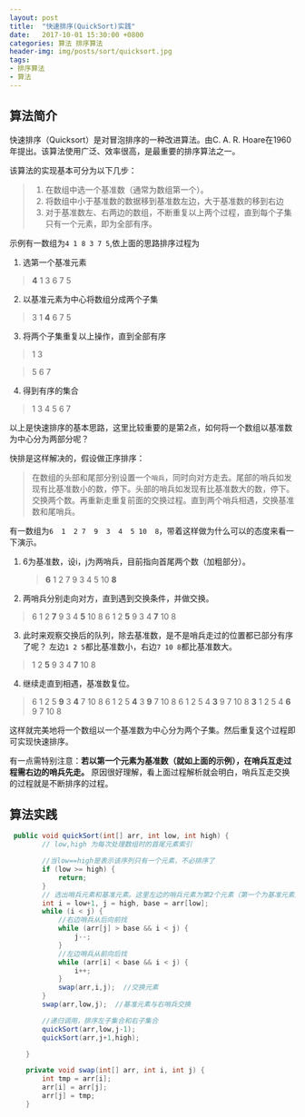 ```yaml
---
layout: post
title:  "快速排序(QuickSort)实践"
date:   2017-10-01 15:30:00 +0800
categories: 算法 排序算法
header-img: img/posts/sort/quicksort.jpg
tags:
- 排序算法
- 算法
---
```


## 算法简介

快速排序（Quicksort）是对冒泡排序的一种改进算法。由C. A. R. Hoare在1960年提出。该算法使用广泛、效率很高，是最重要的排序算法之一。

该算法的实现基本可分为以下几步：

> 1. 在数组中选一个基准数（通常为数组第一个）。
> 2. 将数组中小于基准数的数据移到基准数左边，大于基准数的移到右边
> 3. 对于基准数左、右两边的数组，不断重复以上两个过程，直到每个子集只有一个元素，即为全部有序。

示例有一数组为`4 1 8 3 7 5`,依上面的思路排序过程为

1. 选第一个基准元素
  >  **4** 1 3 6 7 5
 
2. 以基准元素为中心将数组分成两个子集
 > 3 1 **4** 6 7 5
 
3.  将两个子集重复以上操作，直到全部有序
  > 1 3
  
  > 5 6 7
 
4.  得到有序的集合
> 1  3 4 5  6 7 


以上是快速排序的基本思路，这里比较重要的是第2点，如何将一个数组以基准数为中心分为两部分呢？

快排是这样解决的，假设做正序排序：

> 在数组的头部和尾部分别设置一个`哨兵`，同时向对方走去。尾部的哨兵如发现有比基准数小的数，停下。头部的哨兵如发现有比基准数大的数，停下。交换两个数。再重新走重复前面的交换过程。直到两个哨兵相遇，交换基准数和尾哨兵。

有一数组为`6  1  2 7  9  3  4  5 10  8`，带着这样做为什么可以的态度来看一下演示。

1. 6为基准数，设i，j为两哨兵，目前指向首尾两个数（加粗部分）。
   >    **6**  1   2  7   9   3   4   5   10   **8**
2. 两哨兵分别走向对方，直到遇到交换条件，并做交换。
  >    6  1   2  **7**   9   3   4   **5**   10   8
  >    6  1   2  **5**   9   3   4   **7**   10   8
  
3. 此时来观察交换后的队列，除去基准数，是不是哨兵走过的位置都已部分有序了呢？ 左边`1 2 5`都比基准数小，右边`7 10 8`都比基准数大。
  > 1   2  **5**   9   3   4   **7**   10   8

4. 继续走直到相遇，基准数复位。
> 6  1   2  5   **9**   3   **4**   7   10   8
> 6  1   2  5   **4**   3   **9**   7   10   8
> 6  1   2  5   4   **3**   9   7   10   8
> **3**  1   2  5   4   **6**   9   7   10   8

这样就完美地将一个数组以一个基准数为中心分为两个子集。然后重复这个过程即可实现快速排序。

有一点需特别注意：**若以第一个元素为基准数（就如上面的示例），在哨兵互走过程需右边的哨兵先走。** 原因很好理解，看上面过程解析就会明白，哨兵互走交换的过程就是不断排序的过程。



## 算法实践

```java
 public void quickSort(int[] arr, int low, int high) {
        // low,high 为每次处理数组时的首尾元素索引

        //当low==high是表示该序列只有一个元素，不必排序了
        if (low >= high) {
            return;
        }
        // 选出哨兵元素和基准元素。这里左边的哨兵元素为第2个元素（第一个为基准元素）
        int i = low+1, j = high, base = arr[low];
        while (i < j) {
            //右边哨兵从后向前找
            while (arr[j] > base && i < j) {
                j--;
            }
            //左边哨兵从前向后找
            while (arr[i] < base && i < j) {
                i++;
            }
            swap(arr,i,j);  //交换元素
        }
        swap(arr,low,j);  //基准元素与右哨兵交换

        //递归调用，排序左子集合和右子集合
        quickSort(arr,low,j-1);
        quickSort(arr,j+1,high);

    }

    private void swap(int[] arr, int i, int j) {
        int tmp = arr[i];
        arr[i] = arr[j];
        arr[j] = tmp;
    }


```